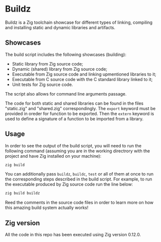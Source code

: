 # Buildz

Buildz is a Zig toolchain showcase for different types of linking, compiling 
and installing static and dynamic libraries and artifacts.

## Showcases

The build script includes the following showcases (building):
* Static library from Zig source code;
* Dynamic (shared) library from Zig source code;
* Executable from Zig source code and linking upmentioned libraries to it;
* Executable from C source code with the C standard library linked to it;
* Unit tests for Zig source code.

The script also allows for command line arguments passage.

The code for both static and shared libraries can be found in the files 
"static.zig" and "shared.zig" correspondingly. The `export` keyword must be
provided in oreder for function to be exported. Then the `extern` keyword is 
used to define a signature of a function to be imported from a library.

## Usage

In order to see the output of the build script, you will need to run the 
following command (assuming you are in the working directrory with the project
and have Zig installed on your machine):
```bash
zig build
```

You can additionally pass `buildz`, `buildc`, `test` or all of them at once 
to run the corresponding steps described in the build script. For example, 
to run the executable produced by Zig source code run the line below:
```bash
zig build buildz
```

Reed the comments in the source code files in order to learn more on how this 
amazing build system actually works!

## Zig version

All the code in this repo has been executed using Zig version 0.12.0.
